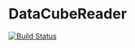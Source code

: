# DataCubeReader

[![Build Status](https://travis-ci.org/meggart/DataCubeReader.jl.svg?branch=master)](https://travis-ci.org/meggart/DataCubeReader.jl)
